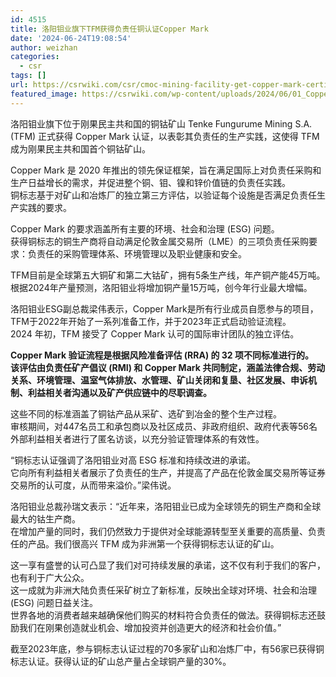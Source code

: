 ```yaml
---
id: 4515
title: 洛阳钼业旗下TFM获得负责任铜认证Copper Mark
date: '2024-06-24T19:08:54'
author: weizhan
categories:
  - csr
tags: []
url: https://csrwiki.com/csr/cmoc-mining-facility-get-copper-mark-certificate
featured_image: https://csrwiki.com/wp-content/uploads/2024/06/01_Copper-Mark_logo.png
---
```


洛阳钼业旗下位于刚果民主共和国的铜钴矿山 Tenke Fungurume Mining S.A. (TFM) 正式获得 Copper Mark 认证，以表彰其负责任的生产实践，这使得 TFM 成为刚果民主共和国首个铜钴矿山。

Copper Mark 是 2020 年推出的领先保证框架，旨在满足国际上对负责任采购和生产日益增长的需求，并促进整个铜、钼、镍和锌价值链的负责任实践。\
铜标志基于对矿山和冶炼厂的独立第三方评估，以验证每个设施是否满足负责任生产实践的要求。

Copper Mark 的要求涵盖所有主要的环境、社会和治理 (ESG) 问题。\
获得铜标志的铜生产商将自动满足伦敦金属交易所（LME）的三项负责任采购要求：负责任的采购管理体系、环境管理以及职业健康和安全。

TFM目前是全球第五大铜矿和第二大钴矿，拥有5条生产线，年产铜产能45万吨。\
根据2024年产量预测，洛阳钼业将增加铜产量15万吨，创今年行业最大增幅。

洛阳钼业ESG副总裁梁伟表示，Copper Mark是所有行业成员自愿参与的项目，TFM于2022年开始了一系列准备工作，并于2023年正式启动验证流程。\
2024 年初，TFM 接受了 Copper Mark 认可的国际审计团队的独立评估。

**Copper Mark 验证流程是根据风险准备评估 (RRA) 的 32 项不同标准进行的。\
该评估由负责任矿产倡议 (RMI) 和 Copper Mark 共同制定，涵盖法律合规、劳动关系、环境管理、温室气体排放、水管理、矿山关闭和复垦、社区发展、申诉机制、利益相关者沟通以及矿产供应链中的尽职调查。**

这些不同的标准涵盖了铜钴产品从采矿、选矿到冶金的整个生产过程。\
审核期间，对447名员工和承包商以及社区成员、非政府组织、政府代表等56名外部利益相关者进行了匿名访谈，以充分验证管理体系的有效性。

“铜标志认证强调了洛阳钼业对高 ESG 标准和持续改进的承诺。\
它向所有利益相关者展示了负责任的生产，并提高了产品在伦敦金属交易所等证券交易所的认可度，从而带来溢价。”梁伟说。

洛阳钼业总裁孙瑞文表示：“近年来，洛阳钼业已成为全球领先的铜生产商和全球最大的钴生产商。\
在增加产量的同时，我们仍然致力于提供对全球能源转型至关重要的高质量、负责任的产品。我们很高兴 TFM 成为非洲第一个获得铜标志认证的矿山。

这一享有盛誉的认可凸显了我们对可持续发展的承诺，这不仅有利于我们的客户，也有利于广大公众。\
这一成就为非洲大陆负责任采矿树立了新标准，反映出全球对环境、社会和治理 (ESG) 问题日益关注。\
世界各地的消费者越来越确保他们购买的材料符合负责任的做法。获得铜标志还鼓励我们在刚果创造就业机会、增加投资并创造更大的经济和社会价值。”

截至2023年底，参与铜标志认证过程的70多家矿山和冶炼厂中，有56家已获得铜标志认证。获得认证的矿山总产量占全球铜产量的30%。
